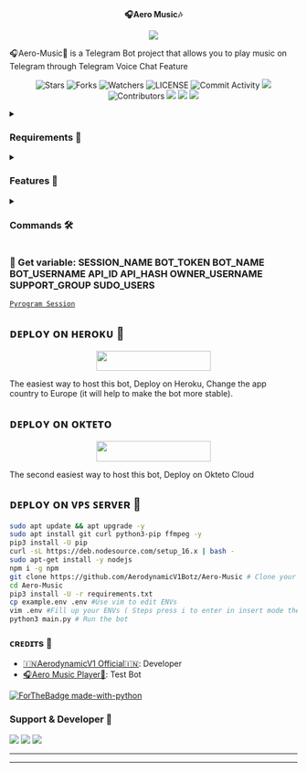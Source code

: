 <p align="center">
    <br><b>🎧Aero Music🎶</b><br>
</p>
<p align="center"><a href="https://t.me/AerodynamicV1_Promotion"><img src="https://telegra.ph//file/8e671d8b5d88f85d3c180.jpg"></a></p>

🎧Aero-Music🎵 is a Telegram Bot project that allows you to play music on Telegram through Telegram Voice Chat Feature</b><br>

<p align="center">
    <img src="https://img.shields.io/github/stars/AerodynamicV1Botz/Aero-Music?style=for-the-badge" alt="Stars">
    <img src="https://img.shields.io/github/forks/AerodynamicV1Botz/Aero-Music?style=for-the-badge" alt="Forks">
    <img src="https://img.shields.io/github/watchers/AerodynamicV1Botz/Aero-Music?style=for-the-badge" alt="Watchers">
    <img src="https://img.shields.io/github/license/AerodynamicV1Botz/Aero-Music?style=for-the-badge" alt="LICENSE">
    <img src="https://img.shields.io/github/commit-activity/w/AerodynamicV1Botz/Aero-Music?style=for-the-badge" alt="Commit Activity">
    <a href="https://github.com/AerodynamicV1Botz/Aero-Music/commits/AnonymousR1025"> <img src="https://img.shields.io/github/last-commit/AerodynamicV1Botz/Aero-Music?color=blue&logo=github&logoColor=green&style=for-the-badge" /></a>
    <img src="https://img.shields.io/github/contributors/AerodynamicV1Botz/Aero-Music?style=for-the-badge" alt="Contributors">
    <a href="https://github.com/AerodynamicV1Botz/Aero-Music/issues"> <img src="https://img.shields.io/github/issues/AerodynamicV1Botz/Aero-Music?color=blueviolet&logo=github&logoColor=green&style=for-the-badge" /></a>
    <a href="https://github.com/AerodynamicV1Botz/Aero-Music"> <img src="https://img.shields.io/github/repo-size/AerodynamicV1Botz/Aero-Music?color=orange&logo=github&logoColor=green&style=for-the-badge" /></a>
    <a href="https://pypi.org/project/Pyrogram/"> <img src="https://img.shields.io/pypi/v/pyrogram?color=yellow&label=pyrogram&logo=python&logoColor=green&style=for-the-badge" /></a>
</p>

<details>
<summary><h3> Requirements 📝</h3></summary>

- FFmpeg
- NodeJS [nodesource.com](https://nodesource.com/)
- Python 3.7 or higher
- [PyTgCalls](https://github.com/pytgcalls/pytgcalls)
</details>

<details>
<summary><h3> Features 🔮</h3></summary>

- Yt-dL Fix
- Updated Plug-in
- Super Fast Bot
- No Lag Hang
- Fast Download Song From Server
- Program Updated
- Smooth Player
</details>

<details>
<summary><h3> Commands 🛠</h3></summary> 

- `/play <song name>` - play song you requested
- `/song <song name>` - download songs you want quickly
- `/ping` - Bot Online or Offine

#### Admins Only 👷‍♂️
- `/pause` - pause song play
- `/resume` - resume song play
- `/skip` - play next song
- `/end` - stop music play
</details>

### 🧪 Get variable: SESSION_NAME BOT_TOKEN BOT_NAME BOT_USERNAME API_ID API_HASH OWNER_USERNAME SUPPORT_GROUP SUDO_USERS

[``Pyrogram Session``](https://telegram.me/String_Session_Generate_AeroBot)

## ᴅᴇᴩʟᴏʏ ᴏɴ ʜᴇʀᴏᴋᴜ 🚀

<p align="center"><a href="https://heroku.com/deploy?template=https://github.com/AerodynamicV1Botz/Aero-Music"> <img src="https://img.shields.io/badge/Deploy%20To%20Heroku-black?style=for-the-badge&logo=heroku" width="200" height="35.45"/></a></p>
The easiest way to host this bot, Deploy on Heroku, Change the app country to Europe (it will help to make the bot more stable).

## ᴅᴇᴩʟᴏʏ ᴏɴ ᴏᴋᴛᴇᴛᴏ

<p align="center"><a href="https://cloud.okteto.com/deploy?repository=https://github.com/AerodynamicV1Botz/Aero-Music"><img src="https://img.shields.io/badge/Deploy%20To%20Okteto-informational?style=for-the-badge&logo=Okteto" width="200" height="35.45"/></a></p>
The second easiest way to host this bot, Deploy on Okteto Cloud

## ᴅᴇᴘʟᴏʏ ᴏɴ ᴠᴘꜱ ꜱᴇʀᴠᴇʀ 📡

```sh
sudo apt update && apt upgrade -y
sudo apt install git curl python3-pip ffmpeg -y
pip3 install -U pip
curl -sL https://deb.nodesource.com/setup_16.x | bash -
sudo apt-get install -y nodejs
npm i -g npm
git clone https://github.com/AerodynamicV1Botz/Aero-Music # Clone your repo.
cd Aero-Music
pip3 install -U -r requirements.txt
cp example.env .env #Use vim to edit ENVs
vim .env #Fill up your ENVs ( Steps press i to enter in insert mode then edit the file. Press Esc to exit the editing mode then type :wq! and press Enter key to save the file.)
python3 main.py # Run the bot
```

### ᴄʀᴇᴅɪᴛs 💖
- [🇮🇳AerodynamicV1 Official🇮🇳](https://github.com/AerodynamicV1Botz): Developer
- [🎧Aero Music Player🎵](https://telegram.me/Aero_MusicBot): Test Bot

[![ForTheBadge made-with-python](http://ForTheBadge.com/images/badges/made-with-python.svg)](https://www.python.org/)

### Support & Developer 🎑
<a href="https://telegram.me/AerodynamicV1_UPDATE"><img src="https://img.shields.io/badge/-UPDATE%20Group-blue.svg?style=for-the-badge&logo=Telegram"></a>
<a href="https://telegram.me/AerodynamicV1_Promotion"><img src="https://img.shields.io/badge/-SUPPORT%20Group-blue.svg?style=for-the-badge&logo=Telegram"></a>
<a href="https://telegram.me/AerodynamicV1_OFFICIAL"><img src="https://img.shields.io/badge/%20Developer-blue.svg?style=for-the-badge&logo=Telegram"></a>

------------------------------------------------
-------------------------------------------------
